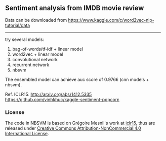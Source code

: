 ## Sentiment analysis from IMDB movie review

Data can be downloaded from
https://www.kaggle.com/c/word2vec-nlp-tutorial/data

---
try several models:
1. bag-of-words/tf-idf + linear model
2. word2vec + linear model
3. convolutional network
4. recurrent network
5. nbsvm

The ensembled model can achieve auc score of 0.9766 (cnn models + nbsvm).

Ref.
ICLR15: http://arxiv.org/abs/1412.5335
https://github.com/vinhkhuc/kaggle-sentiment-popcorn

### License ###
The code in NBSVM is based on Grégoire Mesnil's work at [iclr15](https://github.com/mesnilgr/iclr15), thus are released under [Creative Commons Attribution-NonCommercial 4.0 International License](http://creativecommons.org/licenses/by-nc/4.0/).